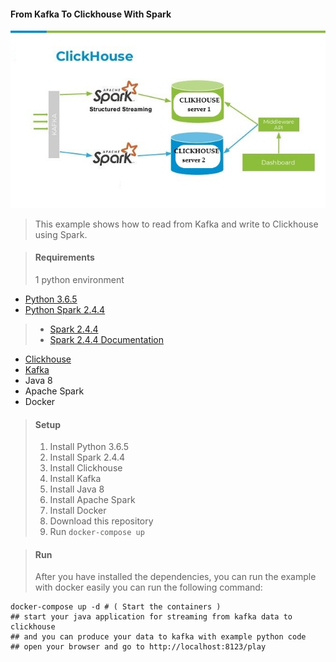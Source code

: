 #### From Kafka To Clickhouse With Spark

![This is an image](src/main/resources/image_diagram.png)


> This example shows how to read from Kafka and write to Clickhouse using Spark.


> #### Requirements
> 1 python environment
- [Python 3.6.5](https://www.python.org/downloads/)
- [Python Spark 2.4.4](https://spark.apache.org/downloads.html)
>   - [Spark 2.4.4](https://www.apache.org/dyn/closer.lua?path=spark/spark-2.4.4/spark-2.4.4-bin-hadoop2.7.tgz)
>   - [Spark 2.4.4 Documentation](https://spark.apache.org/docs/latest/api/python/index.html)
- [Clickhouse](https://clickhouse.yandex/)
- [Kafka](https://kafka.apache.org/)
- Java 8
- Apache Spark
- Docker


> #### Setup
> 1. Install Python 3.6.5
> 2. Install Spark 2.4.4
> 3. Install Clickhouse
> 4. Install Kafka
> 5. Install Java 8
> 6. Install Apache Spark
> 7. Install Docker
> 8. Download this repository
> 9. Run `docker-compose up`


> #### Run
> After you have installed the dependencies, you can run the example with docker easily you can run the following command:
```
docker-compose up -d # ( Start the containers )
## start your java application for streaming from kafka data to clickhouse
## and you can produce your data to kafka with example python code
## open your browser and go to http://localhost:8123/play 
```



